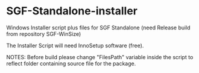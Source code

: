 # SGF-Standalone-installer
Windows Installer script plus files for SGF Standalone (need Release build from repository SGF-WinSize)

The Installer Script will need InnoSetup software (free).

NOTES: Before build please change "FilesPath" variable inside the script to reflect folder containing source file for the package.
